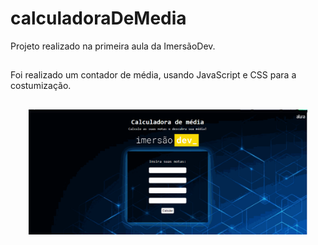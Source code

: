 # calculadoraDeMedia
Projeto realizado na primeira aula da ImersãoDev.
##

Foi realizado um contador de média, usando JavaScript e CSS para a costumização.


##
<div align="center">
  <a href="https://github.com/adriellemarques">
  <img height= "200em" src="calculadoraDeMedia.gif">
</div>
